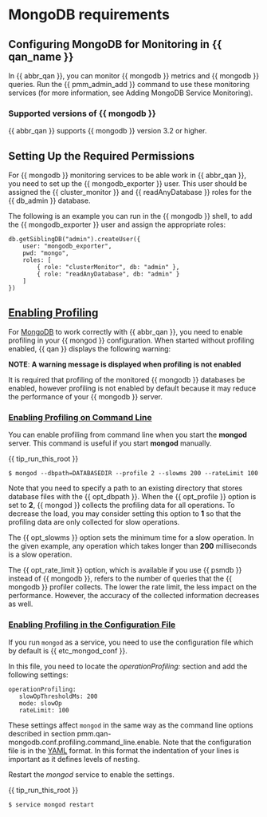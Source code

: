 # MongoDB requirements

## Configuring MongoDB for Monitoring in {{ qan_name }}

In {{ abbr_qan }}, you can monitor {{ mongodb }} metrics and {{ mongodb }} queries. Run the
{{ pmm_admin_add }} command to use these monitoring services
(for more information, see Adding MongoDB Service Monitoring).

### Supported versions of {{ mongodb }}

{{ abbr_qan }} supports {{ mongodb }} version 3.2 or higher.

## Setting Up the Required Permissions

For {{ mongodb }} monitoring services to be able work in {{ abbr_qan }}, you need to
set up the {{ mongodb_exporter }} user. This user should be assigned the
{{ cluster_monitor }} and {{ readAnyDatabase }} roles for the {{ db_admin }} database.

The following is an example you can run in the {{ mongodb }} shell, to add the
{{ mongodb_exporter }} user and assign the appropriate roles:

```
db.getSiblingDB("admin").createUser({
    user: "mongodb_exporter",
    pwd: "mongo",
    roles: [
        { role: "clusterMonitor", db: "admin" },
        { role: "readAnyDatabase", db: "admin" }
    ]
})
```

## [Enabling Profiling](conf-mongodb.md#pmm-qan-mongodb-configuring-profiling-enabling)

For [MongoDB](https://www.mongodb.com) to work correctly with {{ abbr_qan }}, you need to enable profiling
in your {{ mongod }} configuration. When started without profiling enabled, {{ qan }}
displays the following warning:

**NOTE**: **A warning message is displayed when profiling is not enabled**

It is required that profiling of the monitored {{ mongodb }} databases be enabled, however
profiling is not enabled by default because it may reduce the performance of your
{{ mongodb }} server.

### [Enabling Profiling on Command Line](conf-mongodb.md#pmm-qan-mongodb-conf-profiling-command-line-enable)

You can enable profiling from command line when you start the **mongod**
server. This command is useful if you start **mongod** manually.

{{ tip_run_this_root }}

<!-- The following does not render on the live version -->
```
$ mongod --dbpath=DATABASEDIR --profile 2 --slowms 200 --rateLimit 100
```

Note that you need to specify a path to an existing directory that stores
database files with the {{ opt_dbpath }}. When the {{ opt_profile }} option is set to
**2**, {{ mongod }} collects the profiling data for all operations. To decrease the
load, you may consider setting this option to **1** so that the profiling data
are only collected for slow operations.

The {{ opt_slowms }} option sets the minimum time for a slow operation. In the
given example, any operation which takes longer than **200** milliseconds is a
slow operation.

The {{ opt_rate_limit }} option, which is available if you use {{ psmdb }} instead
of {{ mongodb }}, refers to the number of queries that the {{ mongodb }} profiler
collects. The lower the rate limit, the less impact on the performance.
However, the accuracy of the collected information decreases as well.

### [Enabling Profiling in the Configuration File](conf-mongodb.md#pmm-qan-mongodb-configuring-configuration-file-profiling-enabling)

If you run `mongod` as a service, you need to use the configuration file
which by default is {{ etc_mongod_conf }}.

In this file, you need to locate the *operationProfiling:* section and add the
following settings:

```
operationProfiling:
   slowOpThresholdMs: 200
   mode: slowOp
   rateLimit: 100
```

These settings affect `mongod` in the same way as the command line
options described in section
pmm.qan-mongodb.conf.profiling.command_line.enable. Note that the
configuration file is in the [YAML](http://yaml.org/spec/) format. In this format the indentation of
your lines is important as it defines levels of nesting.

Restart the *mongod* service to enable the settings.

{{ tip_run_this_root }}

<!-- The following does not show up on the live version -->
```
$ service mongod restart
```
